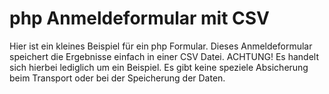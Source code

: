 # php Anmeldeformular mit CSV

Hier ist ein kleines Beispiel für ein php Formular. Dieses Anmeldeformular speichert die Ergebnisse einfach in einer CSV Datei. ACHTUNG! Es handelt sich hierbei lediglich um ein Beispiel. Es gibt keine speziele Absicherung beim Transport oder bei der Speicherung der Daten.
